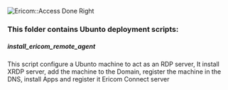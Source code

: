 ![Ericom::Access Done Right](http://www.ericom.com/imgs/home/EricomLogo2.jpg "Ericom Logo") 

### This folder contains Ubunto deployment scripts:

##### install_ericom_remote_agent
This script configure a Ubunto machine to act as an RDP server, 
It install XRDP server, add the machine to the Domain, register the machine in the DNS, install Apps and register it Ericom Connect server

